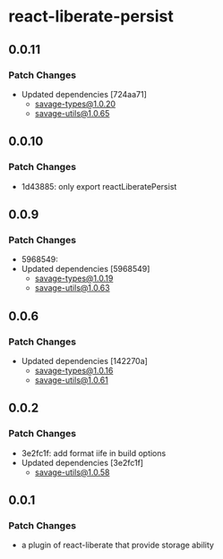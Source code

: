 # react-liberate-persist

## 0.0.11

### Patch Changes

- Updated dependencies [724aa71]
  - savage-types@1.0.20
  - savage-utils@1.0.65

## 0.0.10

### Patch Changes

- 1d43885: only export reactLiberatePersist

## 0.0.9

### Patch Changes

- 5968549:
- Updated dependencies [5968549]
  - savage-types@1.0.19
  - savage-utils@1.0.63

## 0.0.6

### Patch Changes

- Updated dependencies [142270a]
  - savage-types@1.0.16
  - savage-utils@1.0.61

## 0.0.2

### Patch Changes

- 3e2fc1f: add format iife in build options
- Updated dependencies [3e2fc1f]
  - savage-utils@1.0.58

## 0.0.1

### Patch Changes

- a plugin of react-liberate that provide storage ability
